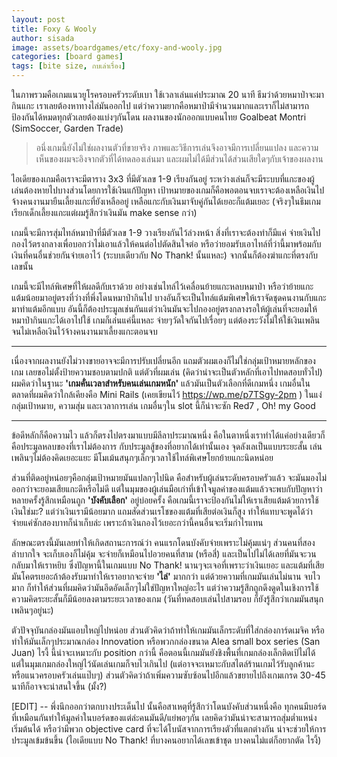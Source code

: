 ```yaml
---
layout: post
title: Foxy & Wooly
author: sisada
image: assets/boardgames/etc/foxy-and-wooly.jpg
categories: [board games]
tags: [bite size, กบเล่าเรื่อง]
---
```

ในภาพรวมคือเกมแนวยูโรครอบครัวระดับเบา ใช้เวลาเล่นแค่ประมาณ 20 นาที ธีมว่าด้วยหมาป่าจะมากินแกะ เราเลยต้องหาทางไล่มันออกไป แต่ว่าความยากคือหมาป่ามีจำนวนมากและเราก็ไม่สามารถป้องกันได้หมดทุกตัวเลยต้องแบ่งๆกันโดน ผลงานของนักออกแบบคนไทย Goalbeat Montri​ (SimSoccer, Garden Trade)


> อนึ่งเกมนี้ยังไม่ใช่ผลงานตัวที่ขายจริง ภาพและวิธีการเล่นจึงอาจมีการเปลี่ยนแปลง และความเห็นของผมจะอิงจากตัวที่ได้ทดลองเล่นมา และผมไม่ได้มีส่วนได้ส่วนเสียใดๆกับเจ้าของผลงาน



ไอเดียของเกมคือเราจะมีตาราง 3x3 ที่มีตัวเลข 1-9 เรียงกันอยู่ ระหว่างเล่นก็จะมีระบบที่แกะของผู้เล่นต้องหายไปบางส่วนโดยการใช้เงินแก้ปัญหา เป้าหมายของเกมก็คือพอตอนจบเราจะต้องเหลือเงินไปจ้างคนงานมายืนเลี้ยงแกะที่ยังเหลืออยู่ เหลือแกะกับเงินมาจับคู่กันได้เยอะก็แต้มเยอะ (จริงๆในธีมเกมเรียกเด็กเลี้ยงแกะแต่ผมรู้สึกว่าเงินมัน make sense กว่า)

เกมนี้จะมีการสุ่มไทล์หมาป่าที่มีตัวเลข 1-9 วางเรียงกันไว้ล่วงหน้า สิ่งที่เราจะต้องทำก็มีแค่ จ่ายเงินไปกองไว้ตรงกลางเพื่อบอกว่าไม่เอาแล้วให้คนต่อไปตัดสินใจต่อ หรือว่ายอมรับเอาไทล์ที่ว่านี้มาพร้อมกับเงินที่คนอื่นช่วยกันจ่ายเอาไว้ (ระบบเดียวกับ No Thank! นั้นแหละ) จากนั้นก็ต้องฆ่าแกะที่ตรงกับเลขนั้น

เกมนี้จะมีไทล์พิเศษที่ให้ผลดีกับเราด้วย อย่างเช่นไทล์ไว้เคลื่อนย้ายแกะหลบหมาป่า หรือว่าย้ายแกะแต้มน้อยมาอยู่ตรงที่ว่างที่พึ่งโดนหมาป่ากินไป บางอันก็จะเป็นไทล์แต้มพิเศษให้เราจัดชุดคนงานกับแกะมาทำแต้มอีกแบบ อันนี้ก็ต้องประมูลเช่นกันแต่ว่าเงินมันจะไปกองอยู่ตรงกลางรอให้ผู้เล่นที่จะยอมให้หมาป่ากินแกะได้เอาไปใช้ เกมก็เล่นแค่นี้แหละ จ่ายๆวัดใจกันไปเรื่อยๆ แต่ต้องระวังไม่ให้ใช้เงินเพลินจนไม่เหลือเงินไว้จ้างคนงานมาเลี้ยงแกะตอนจบ


---



เนื่องจากผลงานยังไม่วางขายอาจจะมีการปรับเปลี่ยนอีก แถมตัวผมเองก็ไม่ใช่กลุ่มเป้าหมายหลักของเกม เลยขอไม่ตั้งป้ายความชอบตามปกติ แต่ตัวที่ผมเล่น (คิดว่าน่าจะเป็นตัวหลักที่เอาไปทดสอบทั่วไป) ผมคิดว่าในฐานะ **'เกมคั่นเวลาสำหรับคนเล่นเกมหนัก'** แล้วมันเป็นตัวเลือกที่ดีเกมหนึ่ง เกมอื่นในตลาดที่ผมคิดว่าใกล้เคียงคือ Mini Rails (เคยเขียนไว้ https://wp.me/p7TSgy-2pm ) ในแง่กลุ่มเป้าหมาย, ความสุ่ม และเวลาการเล่น เกมอื่นๆใน slot นี้ก็น่าจะซัก Red7 , Oh! my Good



---



ข้อดีหลักก็คือความไว แล้วก็ตรงไปตรงมาแบบมีลีลาประมาณหนึ่ง คือในตาหนึ่งเราทำได้แค่อย่างเดียวก็คือประมูลหลบของที่เราไม่ต้องการ กับประมูลสู้ของที่อยากได้เท่านั้นเอง จุดลังเลเป็นแบบระยะสั้น เล่นเพลินๆไม่ต้องคิดเยอะแยะ มีโมเม้นสนุกๆเล็กๆเวลาใช้ไทล์พิเศษโยกย้ายแกะนิดหน่อย

ส่วนที่ติดอยู่หน่อยๆคือกลุ่มเป้าหมายมันแปลกๆไปนิด คือสำหรับผู้เล่นระดับครอบครัวแล้ว จะมันมองไม่ออกว่าจะยอมเสียแกะดีหรือไม่ดี แต่ในมุมของผู้เล่นมือเก่าที่เข้าใจมูลค่าของแต้มแล้วจะพบกับปัญหาว่าหลายครั้งรู้สึกเหมือนถูก **'บังคับเลือก'** อยู่บ่อยครั้ง คือเกมนี้เราจะป้องกันไม่ให้เราเสียแต้มด้วยการใช้เงินใช่มะ? แต่ว่าเงินเรามีน้อยมาก แถมสัดส่วนเรโชของแต้มที่เสียต่อเงินก็สูง ทำให้แทบจะพูดได้ว่า จ่ายแค่ซักสองบาทก็น่าเก็บล่ะ เพราะถ้าเงินกองไว้เยอะกว่านี้คนอื่นจะเริ่มกำไรแทน

ลักษณะตรงนี้มันเลยทำให้เกิดสถานะการณ์ว่า คนแรกโดนบังคับจ่ายเพราะไม่คุ้มแน่ๆ ส่วนคนที่สองลำบากใจ จะเก็บเองก็ไม่คุ้ม จะจ่ายก็เหมือนไปอวยคนที่สาม (หรือสี่) และเป็นไปไม่ได้เลยที่มันจะวนกลับมาให้เราหยิบ ซึ่งปัญหานี้ในเกมแบบ No Thank! นานๆจะเจอที่เพราะว่าเงินเยอะ และแต้มที่เสียมันโคตรเยอะถ้าต้องรับมาทำให้เราอยากจะจ่าย **'ไล่'** มากกว่า แต่ด้วยความที่เกมมันเล่นไม่นาน จบไวมาก ก็ทำให้ส่วนที่ผมคิดว่ามันอึดอัดเล็กๆไม่ใช่ปัญหาใหญ่อะไร แต่ว่าความรู้สึกถูกดึงดูดในเชิงการใช้ความคิดระยะสั้นก็มีน้อยลงตามระยะเวลาของเกม (วันที่ทดสอบเล่นไปสามรอบ ก็ยังรู้สึกว่าเกมมันสนุกเพลินๆอยู่นะ)

ตัวปัจจุบันกล่องมันแอบใหญ่ไปหน่อย ส่วนตัวคิดว่าถ้าทำให้เกมมันเล็กระดับที่ใส่กล่องการ์ดเมจิค หรือทำให้มันเล็กๆประมาณกล่อง Innovation หรือพวกกล่องขนาด Alea small box series (San Juan) ไรงี้ นี้น่าจะเหมาะกับ position กว่านี้ คือตอนนี้เกมมันยังชิงพื้นที่เกมกล่องเล็กติดเป้ไม่ได้ แต่ในมุมเกมกล่องใหญ่ไว้นัดเล่นเกมก็จบไวเกินไป (แต่อาจจะเหมาะกับสไตล์ร้านเกมไว้รับลูกค้านะ หรือแนวครอบครัวเล่นแป๊บๆ) ส่วนตัวคิดว่าถ้าเพิ่มความซับซ้อนไปอีกแล้วขยายไปถึงเกมเกรด 30-45 นาทีก็อาจจะน่าสนใจขึ้น (มั้ง?)

[EDIT] -- พึ่งนึกออกว่าตกบางประเด็นไป นั้นคือสาเหตุที่รู้สึกว่าโดนบังคับส่วนหนึ่งคือ ทุกคนมีบอร์ดที่เหมือนกันทำให้มูลค่าในบอร์ดของแต่ล่ะคนมันดี/แย่พอๆกัน เลยคิดว่ามันน่าจะสามารถสุ่มต่ำแหน่งเริ่มต้นได้ หรือว่ามีพวก objective card ที่จะได้โบนัสจากการเรียงตัวที่แตกต่างกัน น่าจะช่วยให้การประมูลเข้มข้นขึ้น (ไอเดียแบบ No Thank! ที่บางคนอยากได้เลขเข้าชุด บางคนไม่แต่ก็อยากตัด ไรงี้)